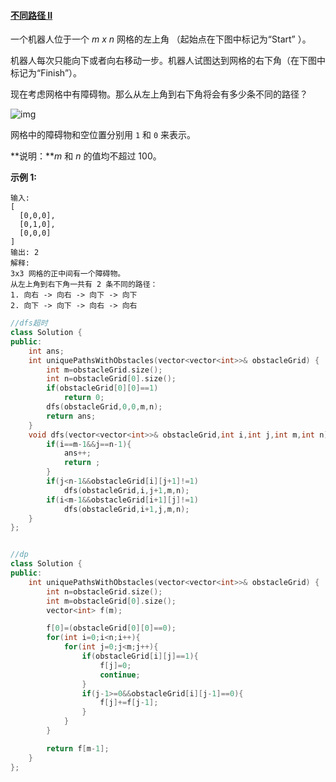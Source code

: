 #### [不同路径 II](https://leetcode-cn.com/problems/unique-paths-ii/)

一个机器人位于一个 *m x n* 网格的左上角 （起始点在下图中标记为“Start” ）。

机器人每次只能向下或者向右移动一步。机器人试图达到网格的右下角（在下图中标记为“Finish”）。

现在考虑网格中有障碍物。那么从左上角到右下角将会有多少条不同的路径？

![img](https://assets.leetcode-cn.com/aliyun-lc-upload/uploads/2018/10/22/robot_maze.png)

网格中的障碍物和空位置分别用 `1` 和 `0` 来表示。

**说明：***m* 和 *n* 的值均不超过 100。

**示例 1:**

```
输入:
[
  [0,0,0],
  [0,1,0],
  [0,0,0]
]
输出: 2
解释:
3x3 网格的正中间有一个障碍物。
从左上角到右下角一共有 2 条不同的路径：
1. 向右 -> 向右 -> 向下 -> 向下
2. 向下 -> 向下 -> 向右 -> 向右
```

```c++
//dfs超时
class Solution {
public:
    int ans;
    int uniquePathsWithObstacles(vector<vector<int>>& obstacleGrid) {
        int m=obstacleGrid.size();
        int n=obstacleGrid[0].size();
        if(obstacleGrid[0][0]==1)
            return 0;
        dfs(obstacleGrid,0,0,m,n);
        return ans;
    }
    void dfs(vector<vector<int>>& obstacleGrid,int i,int j,int m,int n){
        if(i==m-1&&j==n-1){
            ans++;
            return ;
        }
        if(j<n-1&&obstacleGrid[i][j+1]!=1)
            dfs(obstacleGrid,i,j+1,m,n);
        if(i<m-1&&obstacleGrid[i+1][j]!=1)
            dfs(obstacleGrid,i+1,j,m,n);
    }
};


//dp
class Solution {
public:
    int uniquePathsWithObstacles(vector<vector<int>>& obstacleGrid) {
        int n=obstacleGrid.size();
        int m=obstacleGrid[0].size();
        vector<int> f(m);

        f[0]=(obstacleGrid[0][0]==0);
        for(int i=0;i<n;i++){
            for(int j=0;j<m;j++){
                if(obstacleGrid[i][j]==1){
                    f[j]=0;
                    continue;
                }
                if(j-1>=0&&obstacleGrid[i][j-1]==0){
                    f[j]+=f[j-1];
                }
            }
        }

        return f[m-1];
    }
};
```

